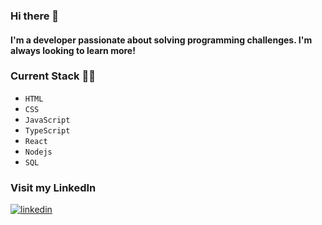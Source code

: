 ### Hi there 👋 
#### I'm a developer passionate about solving programming challenges. I'm always looking to learn more!

### Current Stack :technologist:
- `HTML`
- `CSS`
- `JavaScript`
- `TypeScript`
- `React`
- `Nodejs`
- `SQL`

### Visit my LinkedIn
[![linkedin](https://img.shields.io/badge/linkedin-0A66C2?style=for-the-badge&logo=linkedin&logoColor=white)](https://www.linkedin.com/in/victor-barros-b71408229/)
